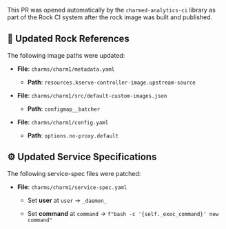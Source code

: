 This PR was opened automatically by the `charmed-analytics-ci` library as part of the Rock CI system after the rock image was built and published.

## 🔧 Updated Rock References

The following image paths were updated:


- **File**: `charms/charm1/metadata.yaml`
  - **Path**: `resources.kserve-controller-image.upstream-source`

- **File**: `charms/charm1/src/default-custom-images.json`
  - **Path**: `configmap__batcher`

- **File**: `charms/charm1/config.yaml`
  - **Path**: `options.no-proxy.default`



## ⚙️ Updated Service Specifications

The following service-spec files were patched:


- **File**: `charms/charm1/service-spec.yaml`
  
  - Set **user** at `user` → `_daemon_`
  
  
  - Set **command** at `command` → `f"bash -c '{self._exec_command}' new command"
`
